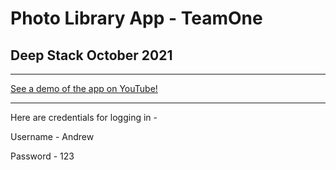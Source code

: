 # Photo Library App - TeamOne

## Deep Stack October 2021

- - -

[See a demo of the app on YouTube!](https://youtu.be/BxtRqFPzt6w)

- - -

Here are credentials for logging in -

Username - Andrew

Password - 123


